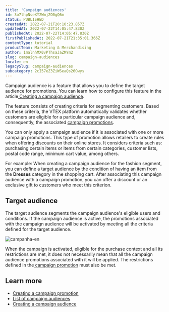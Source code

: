 ```yaml
---
title: 'Campaign audiences'
id: 3o7lhpNseXY2WmjZO0gQ6m
status: PUBLISHED
createdAt: 2022-07-21T20:10:23.857Z
updatedAt: 2022-07-22T14:05:47.830Z
publishedAt: 2022-07-22T14:05:47.830Z
firstPublishedAt: 2022-07-21T21:35:01.366Z
contentType: tutorial
productTeam: Marketing & Merchandising
author: 1malnhMX0vPThsaJaZMYm2
slug: campaign-audiences
locale: en
legacySlug: campaign-audiences
subcategory: 2cI57eZ3ZiWSeaQs26Gwys
---
```


Campaign audience is a feature that allows you to define the target audience for promotions. You can learn how to configure this feature in the article[ Creating a campaign audience](https://help.vtex.com/en/tutorial/creating-campaign-audiences--6cnuDZJzIkIeocewAQQK4K).

The feature consists of creating criteria for segmenting customers. Based on these criteria, the VTEX platform automatically validates whether customers are eligible for a particular campaign audience and, consequently, the associated [campaign promotions](https://help.vtex.com/en/tutorial/campaign-promotion--1ChYXhK2AQGuS6wAqS8Ume).

You can only apply a campaign audience if it is associated with one or more campaign promotions. This type of promotion allows retailers to create rules when offering discounts on their online stores. It considers criteria such as: purchasing certain items or items from certain categories, customer lists, postal code range, minimum cart value, among others.

For example: When creating a campaign audience for the fashion segment, you can define a target audience by the condition of having an item from the **Dresses** category in the shopping cart. After associating this campaign audience with a campaign promotion, you can offer a discount or an exclusive gift to customers who meet this criterion.

## Target audience

The target audience segments the campaign audience's eligible users and conditions. If the campaign audience is active, the promotions associated with the campaign audience will be activated by meeting all the criteria defined for the target audience.

![campanha-en](https://images.ctfassets.net/alneenqid6w5/6Cxe95BqKrrMxwMiEVSvTJ/5f7c4bb9f35c674f4959d136943b6808/campanha-en.png)

When the campaign is activated, eligible for the purchase context and all its restrictions are met, it does not necessarily mean that all the campaign audience promotions associated with it will be applied. The restrictions defined in the[ campaign promotion](https://help.vtex.com/en/tutorial/campaign-promotion--1ChYXhK2AQGuS6wAqS8Ume) must also be met.

## Learn more

- [Creating a campaign promotion](https://help.vtex.com/en/tutorial/campaign-promotion--1ChYXhK2AQGuS6wAqS8Ume)
- [List of campaign audiences](https://help.vtex.com/en/tutorial/campaign-audiences-list--2aW3JH34Zsm4keR5wtXZbT)
- [Creating a campaign audience](https://help.vtex.com/en/tutorial/creating-campaign-audiences--6cnuDZJzIkIeocewAQQK4K)
